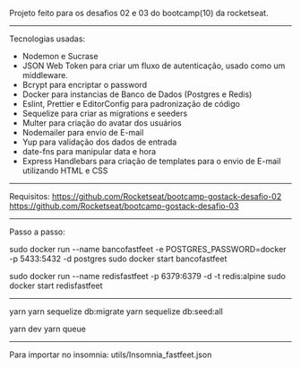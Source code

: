 Projeto feito para os desafios 02 e 03 do bootcamp(10) da rocketseat.

---
Tecnologias usadas:

* Nodemon e Sucrase
* JSON Web Token para criar um fluxo de autenticação, usado como um middleware.
* Bcrypt para encriptar o password
* Docker para instancias de Banco de Dados (Postgres e Redis)
* Eslint, Prettier e EditorConfig para padronização de código
* Sequelize para criar as migrations e seeders
* Multer para criação do avatar dos usuários
* Nodemailer para envio de E-mail
* Yup para validação dos dados de entrada
* date-fns para manipular data e hora
* Express Handlebars para criação de templates para o envio de E-mail utilizando HTML e CSS

---
Requisitos:
https://github.com/Rocketseat/bootcamp-gostack-desafio-02
https://github.com/Rocketseat/bootcamp-gostack-desafio-03

---
Passo a passo:

sudo docker run --name bancofastfeet -e POSTGRES_PASSWORD=docker -p 5433:5432 -d postgres
sudo docker start bancofastfeet

sudo docker run --name redisfastfeet -p 6379:6379 -d -t redis:alpine
sudo docker start redisfastfeet

---

yarn
yarn sequelize db:migrate
yarn sequelize db:seed:all

yarn dev
yarn queue

---
Para importar no insomnia:
utils/Insomnia_fastfeet.json



